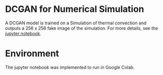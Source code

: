 # DCGAN for Numerical Simulation
A DCGAN model is trained on a Simulation of thermal convection and outputs a 256 x 256 fake image of the simulation.
For more details, see the [jupyter notebook](https://www.example.com).
# Environment
The jupyter notebook was implemented to run in Google Colab.
